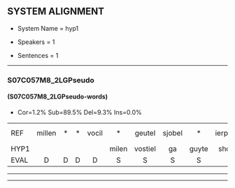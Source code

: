 
## SYSTEM ALIGNMENT

- System Name = hyp1

- Speakers = 1

- Sentences = 1

---

### S07C057M8_2LGPseudo

#### (S07C057M8_2LGPseudo-words)

- Cor=1.2%	Sub=89.5%	Del=9.3%	Ins=0.0%

|  |  |  |  |  |  |  |  |  |  |  |  |  |  |  |  |  |  |  |  |  |  |  |  |  |  |  |  |  |  |  |  |  |  |  |  |  |  |  |  |  |  |  |  |  |  |  |  |  |  |  |  |  |  |  |  |  |  |  |  |  |  |  |  |  |  |  |  |  |  |  |  |  |  |  |  |  |  |  |  |  |  |  |  |  |  |  |
|:--- |:---:|:---:|:---:|:---:|:---:|:---:|:---:|:---:|:---:|:---:|:---:|:---:|:---:|:---:|:---:|:---:|:---:|:---:|:---:|:---:|:---:|:---:|:---:|:---:|:---:|:---:|:---:|:---:|:---:|:---:|:---:|:---:|:---:|:---:|:---:|:---:|:---:|:---:|:---:|:---:|:---:|:---:|:---:|:---:|:---:|:---:|:---:|:---:|:---:|:---:|:---:|:---:|:---:|:---:|:---:|:---:|:---:|:---:|:---:|:---:|:---:|:---:|:---:|:---:|:---:|:---:|:---:|:---:|:---:|:---:|:---:|:---:|:---:|:---:|:---:|:---:|:---:|:---:|:---:|:---:|:---:|:---:|:---:|:---:|:---:|:---:|
| REF | millen | * | * | vocil | * | geutel | sjobel | * | ierpieuw | * | walaan | erke | * | * | * | * | * | * | * | * | gevicht | * | eemde | * | bepoud | * | orstalk | veten | *(vetten) | * | gefouw | *(vuur) | * | * | * | * | nizung | * | fiewon | * | kneurem | vawaai | * | * | strellen | * | * | * | zwieten | * | * | oonste | * | muider | * | * | * | * | * | * | * | prilsood | * | * | * | vloender | * | * | milste | veurder*(voerder) | kloeien | ulen | * | * | * | * | * | schodig | ijpo | * | menuur | spreikje | * | * | * | wooien |
| HYP1 |  |  |  |  | milen | vostiel | ga | guyte | shobel | irpi | iri | ala | er | k | har | a | a | veen | sarweeg | sarwen | vig | vih | e | emde | bedaald | ors | os | taal | e | vente | vaal | uur | furpant | nis | u | nizin | veo | en | febon | kee | ener | run | fa | sstre | strellen |  |  |  |  | ze | zweden | zweten | fopan | banst | mt | mate | made | grein | geinken | geles | daag | rilsoja | lovlo | vonder | sumeste | voerder | oen | pullen | op | pa | oppokken | ro | schoondich | epo | menuu | ruik | f | fre | a | a | a | a | o | e | ae | rooen |
| EVAL | D | D | D | D | S | S | S | S | S | S | S | S | S | S | S | S | S | S | S | S | S | S | S | S | S | S | S | S | S | S | S | S | S | S | S | S | S | S | S | S | S | S | S | S |  | D | D | D | D | S | S | S | S | S | S | S | S | S | S | S | S | S | S | S | S | S | S | S | S | S | S | S | S | S | S | S | S | S | S | S | S | S | S | S | S | S |
---

---
